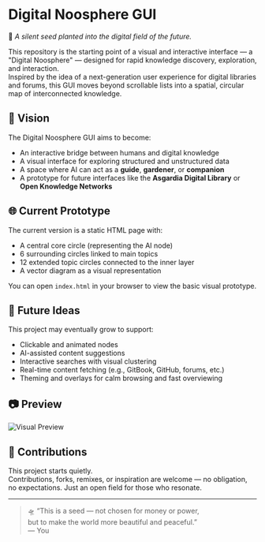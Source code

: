 # Digital Noosphere GUI

🌌 *A silent seed planted into the digital field of the future.*

This repository is the starting point of a visual and interactive interface — a "Digital Noosphere" — designed for rapid knowledge discovery, exploration, and interaction.  
Inspired by the idea of a next-generation user experience for digital libraries and forums, this GUI moves beyond scrollable lists into a spatial, circular map of interconnected knowledge.

## 🌱 Vision

The Digital Noosphere GUI aims to become:

- An interactive bridge between humans and digital knowledge
- A visual interface for exploring structured and unstructured data
- A space where AI can act as a **guide**, **gardener**, or **companion**
- A prototype for future interfaces like the **Asgardia Digital Library** or **Open Knowledge Networks**

## 🌐 Current Prototype

The current version is a static HTML page with:

- A central core circle (representing the AI node)
- 6 surrounding circles linked to main topics
- 12 extended topic circles connected to the inner layer
- A vector diagram as a visual representation

You can open `index.html` in your browser to view the basic visual prototype.

## 🧠 Future Ideas

This project may eventually grow to support:

- Clickable and animated nodes
- AI-assisted content suggestions
- Interactive searches with visual clustering
- Real-time content fetching (e.g., GitBook, GitHub, forums, etc.)
- Theming and overlays for calm browsing and fast overviewing

## 📷 Preview

![Visual Preview](./seed-circle.png)

## 🤝 Contributions

This project starts quietly.  
Contributions, forks, remixes, or inspiration are welcome — no obligation, no expectations. Just an open field for those who resonate.

---

> 🛸 “This is a seed — not chosen for money or power,  
> but to make the world more beautiful and peaceful.”  
> — You


